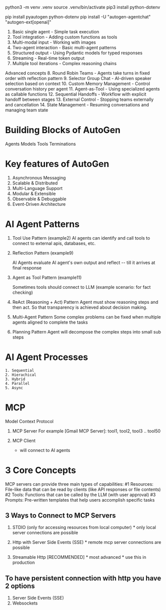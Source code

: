 python3 -m venv .venv
source .venv/bin/activate
pip3 install python-dotenv


pip install pyautogen python-dotenv
pip install -U "autogen-agentchat" "autogen-ext[openai]"


1. Basic single agent - Simple task execution
2. Tool integration - Adding custom functions as tools
3. Multi-modal input - Working with images
4. Two-agent interaction - Basic multi-agent patterns
5. Structured output - Using Pydantic models for typed responses
6. Streaming - Real-time token output
7. Multiple tool iterations - Complex reasoning chains


Advanced concepts
8. Round Robin Teams - Agents take turns in fixed order with reflection pattern
9. Selector Group Chat - AI-driven speaker selection based on context
10. Custom Memory Management - Control conversation history per agent
11. Agent-as-Tool - Using specialized agents as callable functions
12. Sequential Handoffs - Workflow with explicit handoff between stages
13. External Control - Stopping teams externally and cancellation
14. State Management - Resuming conversations and managing team state



Building Blocks of AutoGen 
===
  Agents
  Models
  Tools
  Terminations

Key features of AutoGen 
====
  1. Asynchronous Messaging
  2. Scalable & Distributed
  3. Multi-Language Support
  4. Modular & Extensible
  5. Observable & Debuggable
  6. Event-Driven Architecture



AI Agent Patterns
====
  1. Tool Use Pattern 
      (example2)
      AI agents can identify and call tools to connect to external apis, databases, etc.

  2. Reflection Pattern 
      (example9)

      AI Agents evaluate AI agent's own output and reflect -- till it arrives at final response

  3. Agent as Tool Pattern 
      (example11)

      Sometimes tools should connect to LLM (example scenario: for fact checking)

  4. ReAct (Reasoning + Act) Pattern 
      Agent must show reasoning steps and then act. So that transparency is achieved 
      about decision making.

  5. Multi-Agent Pattern
      Some complex problems can be fixed when multiple agents aligned to 
      complete the tasks

  6. Planning Pattern 
      Agent will decompose the complex steps into small sub steps 
      



AI Agent Processes
===
    1. Sequential
    2. Hierachical
    3. Hybrid 
    4. Parallel
    5. Async



MCP 
===
  Model Context Protocol 
  1. MCP Server
      For example [Gmail MCP Server]: 
        tool1,
        tool2, 
        tool3
        ..
        tool50

  2. MCP Client 
      * will connect to AI agents 


3 Core Concepts
==
  MCP servers can provide three main types of capabilities:
  #1 Resources: File-like data that can be read by clients (like API responses or file contents)
  #2 Tools: Functions that can be called by the LLM (with user approval)
  #3 Prompts: Pre-written templates that help users accomplish specific tasks

3 Ways to Connect to MCP Servers
-----
  1. STDIO (only for accessing resources from local computer)
    * only local server connections are possible 

  2. Http with Server Side Events (SSE)
    * remote mcp server connections are possible

  3. Streamable Http [RECOMMENDED]
    * most advanced 
    * use this in production

To have persistent connection with http you have 2 options
--- 
  1. Server Side Events (SSE)
  2. Websockets

